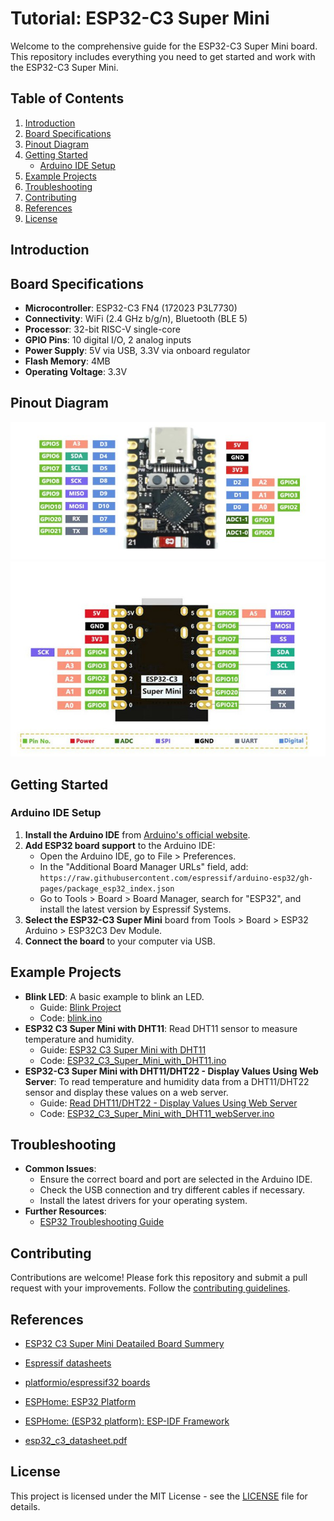 # Tutorial: ESP32-C3 Super Mini

Welcome to the comprehensive guide for the ESP32-C3 Super Mini board. This repository includes everything you need to get started and work with the ESP32-C3 Super Mini.

## Table of Contents
1. [Introduction](#introduction)
2. [Board Specifications](#board-specifications)
3. [Pinout Diagram](#pinout-diagram)
4. [Getting Started](#getting-started)
   - [Arduino IDE Setup](#arduino-ide-setup)
5. [Example Projects](#example-projects)
6. [Troubleshooting](#troubleshooting)
7. [Contributing](#contributing)
8. [References](#references)
9. [License](#license)

## Introduction

## Board Specifications
- **Microcontroller**: ESP32-C3 FN4 (172023 P3L7730)
- **Connectivity**: WiFi (2.4 GHz b/g/n), Bluetooth (BLE 5)
- **Processor**:	32-bit RISC-V single-core
- **GPIO Pins**: 10 digital I/O, 2 analog inputs
- **Power Supply**: 5V via USB, 3.3V via onboard regulator
- **Flash Memory**: 4MB
- **Operating Voltage**: 3.3V

## Pinout Diagram
![Pinout Diagram Top](/images/esp32_c3_supermini_pinout_top.jpg)
![Pinout Diagram Bottom](/images/esp32_c3_supermini_pinout_bot.jpg)

## Getting Started

### Arduino IDE Setup
1. **Install the Arduino IDE** from [Arduino's official website](https://www.arduino.cc/en/software).
2. **Add ESP32 board support** to the Arduino IDE:
   - Open the Arduino IDE, go to File > Preferences.
   - In the "Additional Board Manager URLs" field, add: `https://raw.githubusercontent.com/espressif/arduino-esp32/gh-pages/package_esp32_index.json`
   - Go to Tools > Board > Board Manager, search for "ESP32", and install the latest version by Espressif Systems.
3. **Select the ESP32-C3 Super Mini** board from Tools > Board > ESP32 Arduino > ESP32C3 Dev Module.
4. **Connect the board** to your computer via USB.

## Example Projects
- **Blink LED**: A basic example to blink an LED.
  - Guide: [Blink Project](/docs/examples/Blink/README.md)
  - Code: [blink.ino](/docs/examples/Blink/Blink.ino)
- **ESP32 C3 Super Mini with DHT11**: Read DHT11 sensor to measure temperature and humidity.
  - Guide: [ESP32 C3 Super Mini with DHT11](/docs/examples/ESP32_C3_Super_Mini_with_DHT11/README.md)
  - Code: [ESP32_C3_Super_Mini_with_DHT11.ino](/docs/examples/ESP32_C3_Super_Mini_with_DHT11/ESP32_C3_Super_Mini_with_DHT11.ino)
- **ESP32-C3 Super Mini with DHT11/DHT22 - Display Values Using Web Server**: To read temperature and humidity data from a DHT11/DHT22 sensor and display these values on a web server.
  - Guide: [Read DHT11/DHT22 - Display Values Using Web Server](/docs/examples/ESP32_C3_Super_Mini_with_DHT11_webServer/README.md)
  - Code: [ESP32_C3_Super_Mini_with_DHT11_webServer.ino](/docs/examples/ESP32_C3_Super_Mini_with_DHT11_webServer/ESP32_C3_Super_Mini_with_DHT11_webServer.ino)

## Troubleshooting
- **Common Issues**:
  - Ensure the correct board and port are selected in the Arduino IDE.
  - Check the USB connection and try different cables if necessary.
  - Install the latest drivers for your operating system.
- **Further Resources**:
  - [ESP32 Troubleshooting Guide](https://docs.espressif.com/projects/esp-idf/en/latest/esp32/troubleshooting.html)

## Contributing
Contributions are welcome! Please fork this repository and submit a pull request with your improvements. Follow the [contributing guidelines](CONTRIBUTING.md).

## References

- [ESP32 C3 Super Mini Deatailed Board Summery](https://www.sudo.is/docs/esphome/boards/esp32c3supermini/#enter-bootloader-mode-to-program-over-usb)

- [Espressif datasheets](https://www.espressif.com/en/support/documents/technical-documents)

- [platformio/espressif32 boards](https://registry.platformio.org/platforms/platformio/espressif32/boards)

- [ESPHome: ESP32 Platform](https://esphome.io/components/esp32)

- [ESPHome: (ESP32 platform): ESP-IDF Framework](https://esphome.io/components/esp32.html#esp-idf-framework)

- [esp32_c3_datasheet.pdf](https://www.sudo.is/docs/esphome/boards/esp32c3/esp32_c3_datasheet.pdf)



## License
This project is licensed under the MIT License - see the [LICENSE](LICENSE) file for details.

